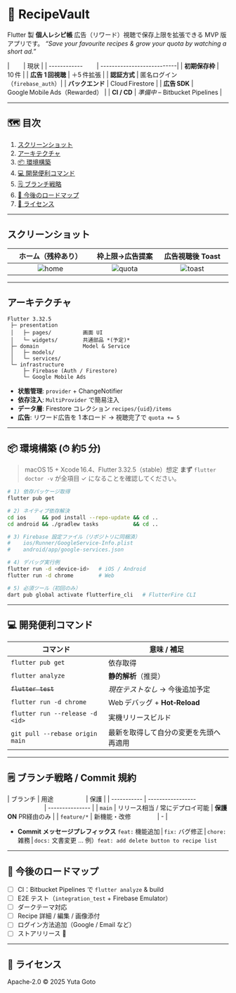 # 🍳 RecipeVault

Flutter 製 **個人レシピ帳**
広告（リワード）視聴で保存上限を拡張できる MVP 版アプリです。
*“Save your favourite recipes & grow your quota by watching a short ad.”*

|              　　| 現状                       |
| ------------ 　　| ---------------------------|
| **初期保存枠**    | 10 件                      |
| **広告 1 回視聴** | ＋5 件拡張                   |
| **認証方式**     | 匿名ログイン（`firebase_auth`）|
| **バックエンド**   | Cloud Firestore             |
| **広告 SDK**   | Google Mobile Ads（Rewarded） |
| **CI / CD**  | *準備中* – Bitbucket Pipelines |

---

## 🗺️ 目次

1. [スクリーンショット](#スクリーンショット)
2. [アーキテクチャ](#アーキテクチャ)
3. [📦 環境構築](#-環境構築-約5-分)
4. [💻 開発便利コマンド](#-開発便利コマンド)
5. [🗒️ ブランチ戦略](#️-ブランチ戦略--commit-規約)
6. [📍 今後のロードマップ](#-今後のロードマップ)
7. [🪪 ライセンス](#-ライセンス)

---

## スクリーンショット

|       ホーム（残枠あり） 　　  |         枠上限→広告提案        |        広告視聴後 Toast 　     |
| :------------------------: | :--------------------------: | :--------------------------: |
| ![home](docs/img/home.png) | ![quota](docs/img/quota.png) | ![toast](docs/img/toast.png) |

---

## アーキテクチャ

```
Flutter 3.32.5
 ├─ presentation
 │   ├─ pages/          画面 UI
 │   └─ widgets/        共通部品 *(予定)*
 ├─ domain              Model & Service
 │   ├─ models/
 │   └─ services/
 └─ infrastructure
     ├─ Firebase (Auth / Firestore)
     └─ Google Mobile Ads
```

* **状態管理**: `provider` + ChangeNotifier
* **依存注入**: `MultiProvider` で簡易注入
* **データ層**: Firestore コレクション `recipes/{uid}/items`
* **広告**: リワード広告を 1 本ロード → 視聴完了で `quota += 5`

---

## 📦 環境構築 (⏱ 約5 分)

> macOS 15 + Xcode 16.4、Flutter 3.32.5（stable）想定
> **まず** `flutter doctor -v` が全項目 ✓ になることを確認してください。

```bash
# 1) 依存パッケージ取得
flutter pub get

# 2) ネイティブ依存解決
cd ios     && pod install --repo-update && cd ..
cd android && ./gradlew tasks           && cd ..

# 3) Firebase 設定ファイル（リポジトリに同梱済）
#    ios/Runner/GoogleService-Info.plist
#    android/app/google-services.json

# 4) デバッグ実行例
flutter run -d <device‑id>   # iOS / Android
flutter run -d chrome        # Web

# 5) 必須ツール（初回のみ）
dart pub global activate flutterfire_cli   # FlutterFire CLI
```

---

## 💻 開発便利コマンド

| コマンド                            | 意味 / 補足                   |
| ------------------------------- | ------------------------- |
| `flutter pub get`               | 依存取得                      |
| `flutter analyze`               | **静的解析**（推奨）              |
| ~~`flutter test`~~              | *現在テストなし* → 今後追加予定        |
| `flutter run -d chrome`         | Web デバッグ + **Hot‑Reload** |
| `flutter run --release -d <id>` | 実機リリースビルド                 |
| `git pull --rebase origin main` | 最新を取得して自分の変更を先頭へ再適用       |

---

## 🗒️ ブランチ戦略 / Commit 規約

| ブランチ      | 用途                　　　　　| 保護              |
| ----------- | ----------------- 　　　　　　| --------------- |
| `main`      | リリース相当 / 常にデプロイ可能 | **保護ON** PR経由のみ |
| `feature/*` | 新機能・改修           　　　　| -               |

* **Commit メッセージプレフィックス**
  `feat:` 機能追加 | `fix:` バグ修正 | `chore:` 雑務 | `docs:` 文書変更 ...
  例）`feat: add delete button to recipe list`

---

## 📍 今後のロードマップ

* [ ] CI：Bitbucket Pipelines で `flutter analyze` & build
* [ ] E2E テスト（`integration_test` + Firebase Emulator）
* [ ] ダークテーマ対応
* [ ] Recipe 詳細 / 編集 / 画像添付
* [ ] ログイン方法追加（Google / Email など）
* [ ] ストアリリース 🛫

---

## 🪪 ライセンス

Apache‑2.0
© 2025 Yuta Goto
